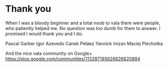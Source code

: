 Thank you
=========

When I was a bloody beginner and a total noob to vala there were people, who patiently helped me.
No question was too dumb for them to answer. I promised I would thank you and I do:

Pascal Garber
Igor Azevedo
Canek Peláez
Yannick Inizan
Maciej Piechotka

And the nice vala community on Google+
https://plus.google.com/communities/113287185626826620884
